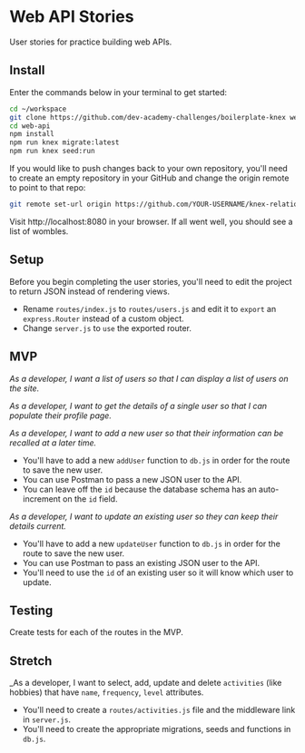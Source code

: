 # Web API Stories

User stories for practice building web APIs.

## Install

Enter the commands below in your terminal to get started:

```sh
cd ~/workspace
git clone https://github.com/dev-academy-challenges/boilerplate-knex web-api
cd web-api
npm install
npm run knex migrate:latest
npm run knex seed:run
```
If you would like to push changes back to your own repository, you'll need to create an empty repository in your GitHub and change the origin remote to point to that repo:

```sh
git remote set-url origin https://github.com/YOUR-USERNAME/knex-relationships
```

Visit http://localhost:8080 in your browser. If all went well, you should see a list of wombles.


## Setup

Before you begin completing the user stories, you'll need to edit the project to return JSON instead of rendering views.

* Rename `routes/index.js` to `routes/users.js` and edit it to `export` an `express.Router` instead of a custom object.
* Change `server.js` to `use` the exported router.


## MVP

_As a developer, I want a list of users so that I can display a list of users on the site._

_As a developer, I want to get the details of a single user so that I can populate their profile page._

_As a developer, I want to add a new user so that their information can be recalled at a later time._

* You'll have to add a new `addUser` function to `db.js` in order for the route to save the new user.
* You can use Postman to pass a new JSON user to the API.
* You can leave off the `id` because the database schema has an auto-increment on the `id` field.

_As a developer, I want to update an existing user so they can keep their details current._

* You'll have to add a new `updateUser` function to `db.js` in order for the route to save the new user.
* You can use Postman to pass an existing JSON user to the API.
* You'll need to use the `id` of an existing user so it will know which user to update.


## Testing

Create tests for each of the routes in the MVP.


## Stretch

_As a developer, I want to select, add, update and delete `activities` (like hobbies) that have `name`, `frequency`, `level` attributes.

* You'll need to create a `routes/activities.js` file and the middleware link in `server.js`.
* You'll need to create the appropriate migrations, seeds and functions in `db.js`.
